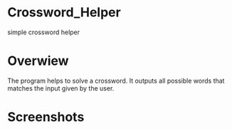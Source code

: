 # Crossword_Helper
simple crossword helper

# Overwiew
The program helps to solve a crossword. It outputs all possible words that matches the input given by the user.

# Screenshots


